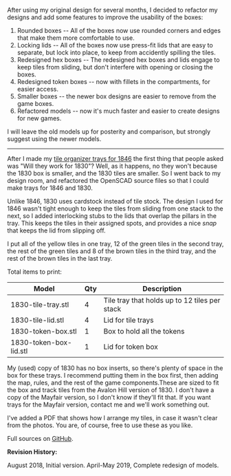After using my original design for several months, I decided to refactor my designs and add some features to improve the usability of the boxes:

1. Rounded boxes -- All of the boxes now use rounded corners and edges that make them more comfortable to use.
1. Locking lids -- All of the boxes now use press-fit lids that are easy to separate, but lock into place, to keep from accidently spilling the tiles.
1. Redesigned hex boxes -- The redesigned hex boxes and lids engage to keep tiles from sliding, but don't interfere with opening or closing the boxes.
1. Redesigned token boxes -- now with fillets in the compartments, for easier access.
1. Smaller boxes -- the newer box designs are easier to remove from the game boxes.
1. Refactored models -- now it's much faster and easier to create designs for new games.

I will leave the old models up for posterity and comparison, but strongly suggest using the newer models.

***

After I made my [tile organizer trays for 1846](/thing:2875248) the first thing that people asked was "Will they work for 1830"? Well, as it happens, no they won't because the 1830 box is smaller, and the 1830 tiles are smaller. So I went back to my design room, and refactored the OpenSCAD source files so that I could make trays for 1846 and 1830.

Unlike 1846, 1830 uses cardstock instead of tile stock. The design I used for 1846 wasn't tight enough to keep the tiles from sliding from one stack to the next, so I added interlocking stubs to the lids that overlap the pillars in the tray. This keeps the tiles in their assigned spots, and provides a nice _snap_ that keeps the lid from slipping off.

I put all of the yellow tiles in one tray, 12 of the green tiles in the second tray, the rest of the green tiles and 8 of the brown tiles in the third tray, and the rest of the brown tiles in the last tray.

Total items to print:

| Model | Qty | Description |
| ----- | --- | ----------- |
| 1830-tile-tray.stl | 4 | Tile tray that holds up to 12 tiles per stack |
| 1830-tile-lid.stl | 4 | Lid for tile trays |
| 1830-token-box.stl | 1 | Box to hold all the tokens |
| 1830-token-box-lid.stl | 1 | Lid for token box |

My (used) copy of 1830 has no box inserts, so there's plenty of space in the box for these trays. I recommend putting them in the box first, then adding the map, rules, and the rest of the game components.These are sized to fit the box and track tiles from the Avalon Hill version of 1830. I don't have a copy of the Mayfair version, so I don't know if they'll fit that. If you want trays for the Mayfair version, contact me and we'll work something out.

I've added a PDF that shows how I arrange my tiles, in case it wasn't clear from the photos. You are, of course, free to use these as you like.

Full sources on [GitHub](https://github.com/wcraigtrader/game-parts/tree/master/18XX).

**Revision History:**

August 2018, Initial version.
April-May 2019, Complete redesign of models.
